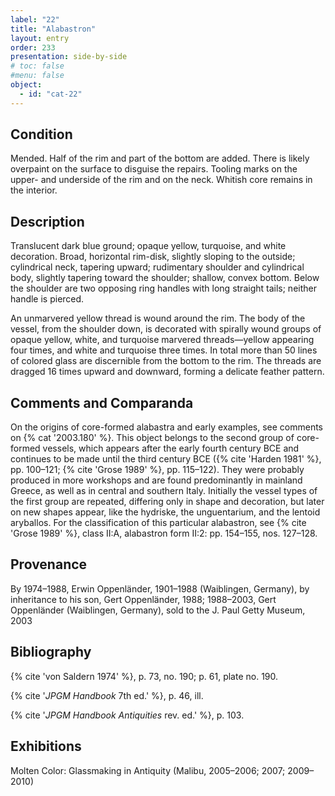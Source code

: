 ```yaml
---
label: "22"
title: "Alabastron"
layout: entry
order: 233
presentation: side-by-side
# toc: false
#menu: false 
object:
  - id: "cat-22"
---
```


## Condition

Mended. Half of the rim and part of the bottom are added. Τhere is likely overpaint on the surface to disguise the repairs. Tooling marks on the upper- and underside of the rim and on the neck. Whitish core remains in the interior.

## Description

Translucent dark blue ground; opaque yellow, turquoise, and white decoration. Broad, horizontal rim-disk, slightly sloping to the outside; cylindrical neck, tapering upward; rudimentary shoulder and cylindrical body, slightly tapering toward the shoulder; shallow, convex bottom. Below the shoulder are two opposing ring handles with long straight tails; neither handle is pierced.

An unmarvered yellow thread is wound around the rim. The body of the vessel, from the shoulder down, is decorated with spirally wound groups of opaque yellow, white, and turquoise marvered threads—yellow appearing four times, and white and turquoise three times. In total more than 50 lines of colored glass are discernible from the bottom to the rim. The threads are dragged 16 times upward and downward, forming a delicate feather pattern.

## Comments and Comparanda

On the origins of core-formed alabastra and early examples, see comments on {% cat '2003.180' %}. This object belongs to the second group of core-formed vessels, which appears after the early fourth century BCE and continues to be made until the third century BCE ({% cite 'Harden 1981' %}, pp. 100–121; {% cite 'Grose 1989' %}, pp. 115–122). They were probably produced in more workshops and are found predominantly in mainland Greece, as well as in central and southern Italy. Initially the vessel types of the first group are repeated, differing only in shape and decoration, but later on new shapes appear, like the hydriske, the unguentarium, and the lentoid aryballos. For the classification of this particular alabastron, see {% cite 'Grose 1989' %}, class II:A, alabastron form II:2: pp. 154–155, nos. 127–128.

## Provenance

By 1974–1988, Erwin Oppenländer, 1901–1988 (Waiblingen, Germany), by inheritance to his son, Gert Oppenländer, 1988; 1988–2003, Gert Oppenländer (Waiblingen, Germany), sold to the J. Paul Getty Museum, 2003

## Bibliography

{% cite 'von Saldern 1974' %}, p. 73, no. 190; p. 61, plate no. 190.

{% cite '*JPGM Handbook* 7th ed.' %}, p. 46, ill.

{% cite '*JPGM Handbook Antiquities* rev. ed.' %}, p. 103.

## Exhibitions

Molten Color: Glassmaking in Antiquity (Malibu, 2005–2006; 2007; 2009–2010)